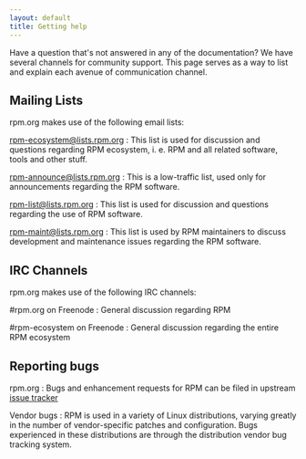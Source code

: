 ```yaml
---
layout: default
title: Getting help
---
```

Have a question that's not answered in any of the documentation? We have several channels for community support. This page serves as a way to list and explain each avenue of communication channel.

## Mailing Lists
rpm.org makes use of the following email lists:

[rpm-ecosystem@lists.rpm.org](http://lists.rpm.org/mailman/listinfo/rpm-ecosystem)
: This list is used for discussion and questions regarding RPM ecosystem, i. e. RPM and all related software, tools and other stuff.

[rpm-announce@lists.rpm.org](http://lists.rpm.org/mailman/listinfo/rpm-announce)
: This is a low-traffic list, used only for announcements regarding the RPM software.

[rpm-list@lists.rpm.org](http://lists.rpm.org/mailman/listinfo/rpm-list)
: This list is used for discussion and questions regarding the use of RPM software.

[rpm-maint@lists.rpm.org](http://lists.rpm.org/mailman/listinfo/rpm-maint)
: This list is used by RPM maintainers to discuss development and maintenance issues regarding the RPM software.


## IRC Channels
rpm.org makes use of the following IRC channels:

\#rpm.org on Freenode
: General discussion regarding RPM

\#rpm-ecosystem on Freenode
: General discussion regarding the entire RPM ecosystem

## Reporting bugs

rpm.org
: Bugs and enhancement requests for RPM can be filed in upstream
[issue tracker](https://github.com/rpm-software-management/rpm/issues)

Vendor bugs
: RPM is used in a variety of Linux distributions, varying greatly in the number of vendor-specific patches and configuration. Bugs experienced in these distributions are through the distribution vendor bug tracking system.
